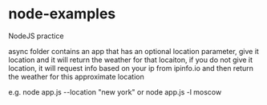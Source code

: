 # node-examples

NodeJS practice

async folder contains an app that has an optional location parameter, give it location and it will return the weather for that locaiton, if you do not give it location, it will request info based on your ip from ipinfo.io and then return the weather for this approximate location

e.g. node app.js --location "new york"
or node app.js -l moscow

